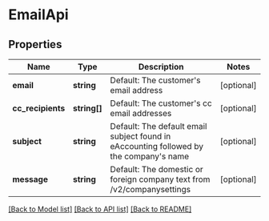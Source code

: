 # EmailApi

## Properties
Name | Type | Description | Notes
------------ | ------------- | ------------- | -------------
**email** | **string** | Default: The customer&#39;s email address | [optional] 
**cc_recipients** | **string[]** | Default: The customer&#39;s cc email addresses | [optional] 
**subject** | **string** | Default: The default email subject found in eAccounting followed by the company&#39;s name | [optional] 
**message** | **string** | Default: The domestic or foreign company text from /v2/companysettings | [optional] 

[[Back to Model list]](../README.md#documentation-for-models) [[Back to API list]](../README.md#documentation-for-api-endpoints) [[Back to README]](../README.md)


